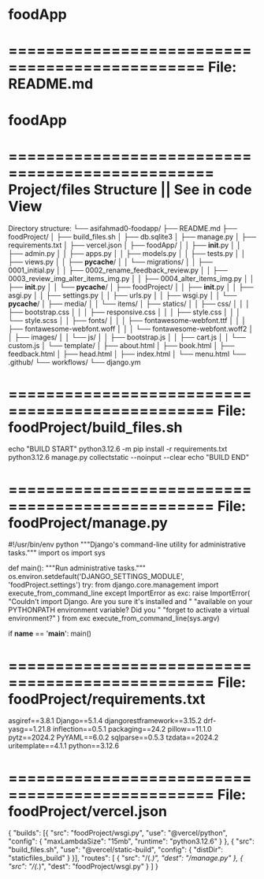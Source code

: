 # foodApp
===============================================
File: README.md
================================================
# foodApp
================================================
Project/files Structure || See in code View
================================================
Directory structure:
└── asifahmad0-foodapp/
    ├── README.md
    ├── foodProject/
    │   ├── build_files.sh
    │   ├── db.sqlite3
    │   ├── manage.py
    │   ├── requirements.txt
    │   ├── vercel.json
    │   ├── foodApp/
    │   │   ├── __init__.py
    │   │   ├── admin.py
    │   │   ├── apps.py
    │   │   ├── models.py
    │   │   ├── tests.py
    │   │   ├── views.py
    │   │   ├── __pycache__/
    │   │   └── migrations/
    │   │       ├── 0001_initial.py
    │   │       ├── 0002_rename_feedback_review.py
    │   │       ├── 0003_review_img_alter_items_img.py
    │   │       ├── 0004_alter_items_img.py
    │   │       ├── __init__.py
    │   │       └── __pycache__/
    │   ├── foodProject/
    │   │   ├── __init__.py
    │   │   ├── asgi.py
    │   │   ├── settings.py
    │   │   ├── urls.py
    │   │   ├── wsgi.py
    │   │   └── __pycache__/
    │   ├── media/
    │   │   └── items/
    │   ├── statics/
    │   │   ├── css/
    │   │   │   ├── bootstrap.css
    │   │   │   ├── responsive.css
    │   │   │   ├── style.css
    │   │   │   └── style.scss
    │   │   ├── fonts/
    │   │   │   ├── fontawesome-webfont.ttf
    │   │   │   ├── fontawesome-webfont.woff
    │   │   │   └── fontawesome-webfont.woff2
    │   │   ├── images/
    │   │   └── js/
    │   │       ├── bootstrap.js
    │   │       ├── cart.js
    │   │       └── custom.js
    │   └── template/
    │       ├── about.html
    │       ├── book.html
    │       ├── feedback.html
    │       ├── head.html
    │       ├── index.html
    │       └── menu.html
    └── .github/
        └── workflows/
            └── django.ym
            
================================================
File: foodProject/build_files.sh
================================================
echo "BUILD START"
 python3.12.6 -m pip install -r requirements.txt
 python3.12.6 manage.py collectstatic --noinput --clear
 echo "BUILD END"

================================================
File: foodProject/manage.py
================================================
#!/usr/bin/env python
"""Django's command-line utility for administrative tasks."""
import os
import sys


def main():
    """Run administrative tasks."""
    os.environ.setdefault('DJANGO_SETTINGS_MODULE', 'foodProject.settings')
    try:
        from django.core.management import execute_from_command_line
    except ImportError as exc:
        raise ImportError(
            "Couldn't import Django. Are you sure it's installed and "
            "available on your PYTHONPATH environment variable? Did you "
            "forget to activate a virtual environment?"
        ) from exc
    execute_from_command_line(sys.argv)


if __name__ == '__main__':
    main()


================================================
File: foodProject/requirements.txt
================================================
﻿asgiref==3.8.1
Django==5.1.4
djangorestframework==3.15.2
drf-yasg==1.21.8
inflection==0.5.1
packaging==24.2
pillow==11.1.0
pytz==2024.2
PyYAML==6.0.2
sqlparse==0.5.3
tzdata==2024.2
uritemplate==4.1.1
python==3.12.6


================================================
File: foodProject/vercel.json
================================================
{
    "builds": [{
        "src": "foodProject/wsgi.py",
        "use": "@vercel/python",
        "config": { "maxLambdaSize": "15mb", "runtime": "python3.12.6" }
    },
    {
        "src": "build_files.sh",
        "use": "@vercel/static-build",
        "config": { "distDir": "staticfiles_build" }
    }],
    "routes": [
        {
            "src": "/(.*)",
            "dest": "/manage.py"
        },
        {
            "src": "/(.*)",
            "dest": "foodProject/wsgi.py"
 }
]
}



